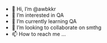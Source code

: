 - 👋 Hi, I’m @awbkkr
- 👀 I’m interested in QA
- 🌱 I’m currently learning QA
- 💞️ I’m looking to collaborate on smthg
- 📫 How to reach me ...

<!---
awbkkr/awbkkr is a ✨ special ✨ repository because its `README.md` (this file) appears on your GitHub profile.
You can click the Preview link to take a look at your changes.
--->
